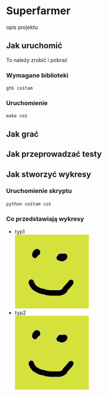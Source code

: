 # Superfarmer

opis projektu

## Jak uruchomić

To należy zrobić i pobrać

### Wymagane biblioteki

```
gtk cośtam
```

### Uruchomienie

```
make coś
```

## Jak grać


## Jak przeprowadzać testy

## Jak stworzyć wykresy

### Uruchomienie skryptu

```
python cośtam coś
```
### Co przedstawiają wykresy

* typ1  
![image](./test.png)
* typ2  
![image](./test.png)




